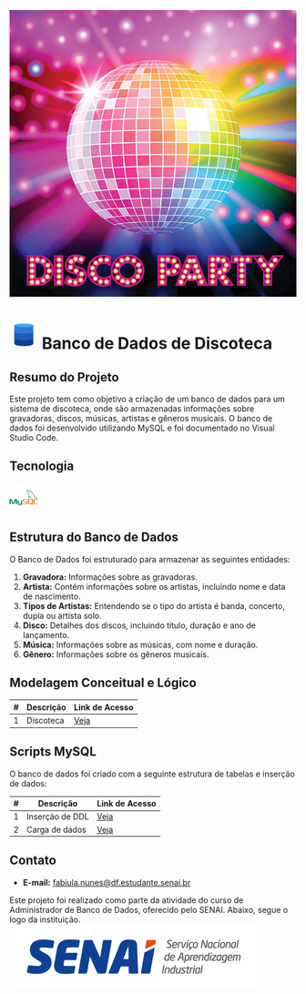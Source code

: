![Banner servidor de dados](./Imagem/banner/disco1.jpg)

# ![Icone banco de dados](./Imagem/tecnologia/icons8-banco-de-dados-50.png) Banco de Dados de Discoteca

## Resumo do Projeto

Este projeto tem como objetivo a criação de um banco de dados para um sistema de discoteca, onde são armazenadas informações sobre gravadoras, discos, músicas, artistas e gêneros musicais. O banco de dados foi desenvolvido utilizando MySQL e foi documentado no Visual Studio Code.

## Tecnologia

![Icone MySql](./Imagem/tecnologia/icons8-mysql-50.png)

## Estrutura do Banco de Dados

O Banco de Dados foi estruturado para armazenar as seguintes entidades:
1. **Gravadora:** Informações sobre as gravadoras.
2. **Artista:** Contém informações sobre os artistas, incluindo nome e data de nascimento.
3. **Tipos de Artistas:** Entendendo se o tipo do artista é banda, concerto, dupla ou artista solo.
3. **Disco:** Detalhes dos discos, incluindo título, duração e ano de lançamento.
4. **Música:** Informações sobre as músicas, com nome e duração.
5. **Gênero:** Informações sobre os gêneros musicais.

## Modelagem Conceitual e Lógico

| # | Descrição | Link de Acesso |
|-|-|-|
|1|Discoteca|[Veja](./modelagem/discoteca/discoteca.md)|

## Scripts MySQL

O banco de dados foi criado com a seguinte estrutura de tabelas e inserção de dados:

| # | Descrição | Link de Acesso |
|-|-|-|
|1|Inserção de DDL|[Veja](./modelagem/discoteca/create_table.sql)|
|2|Carga de dados|[Veja](./modelagem/discoteca/insert_into.sql)|

## Contato

- **E-mail:** fabiula.nunes@df.estudante.senai.br


Este projeto foi realizado como parte da atividade do curso de Administrador de Banco de Dados, oferecido pelo SENAI. Abaixo, segue o logo da instituição.
![Logo SENAI](./Imagem/banner/SENAI_logo_2024.png)
